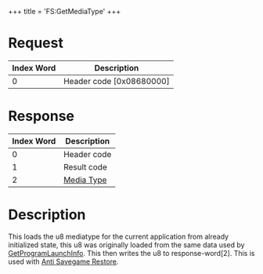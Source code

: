 +++
title = 'FS:GetMediaType'
+++

# Request

| Index Word | Description                |
|------------|----------------------------|
| 0          | Header code \[0x08680000\] |

# Response

| Index Word | Description                                            |
|------------|--------------------------------------------------------|
| 0          | Header code                                            |
| 1          | Result code                                            |
| 2          | [Media Type](Filesystem_services#mediatype "wikilink") |

# Description

This loads the u8 mediatype for the current application from already
initialized state, this u8 was originally loaded from the same data used
by [GetProgramLaunchInfo](FS:GetProgramLaunchInfo "wikilink"). This then
writes the u8 to response-word\[2\]. This is used with [Anti Savegame
Restore](Anti_Savegame_Restore "wikilink").
